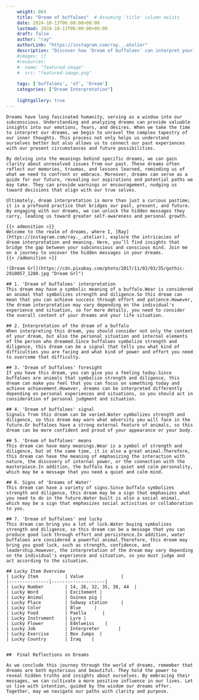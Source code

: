 ```yaml
---
    weight: 864
    title: "Dream of buffaloes"  # Assuming 'title' column exists
    date: 2024-10-13T06:00:00+08:00
    lastmod: 2024-10-13T06:00:00+08:00
    draft: false
    author: "ray"
    authorLink: "https://instagram.com/ray._.atelier"
    description: "Discover how 'Dream of buffaloes' can interpret your future and uncover its significant meanings in your life."
    #images: []
    #resources:
    #- name: "featured-image"
    #  src: "featured-image.png"
    
    tags: ['buffaloes', 'of', 'Dream']
    categories: ["Dream Interpretation"]
    
    lightgallery: true
---
```

    
    Dreams have long fascinated humanity, serving as a window into our subconscious. Understanding and analyzing dreams can provide valuable insights into our emotions, fears, and desires. When we take the time to interpret our dreams, we begin to unravel the complex tapestry of our inner thoughts. This process not only helps us understand ourselves better but also allows us to connect our past experiences with our present circumstances and future possibilities.
    
    By delving into the meanings behind specific dreams, we can gain clarity about unresolved issues from our past. These dreams often reflect our memories, traumas, and lessons learned, reminding us of what we need to confront or embrace. Moreover, dreams can serve as a guide for our future, revealing our aspirations and potential paths we may take. They can provide warnings or encouragement, nudging us toward decisions that align with our true selves.
    
    Ultimately, dream interpretation is more than just a curious pastime; it is a profound practice that bridges our past, present, and future. By engaging with our dreams, we can unlock the hidden messages they carry, leading us toward greater self-awareness and personal growth.
    
    {{< admonition >}}
    Welcome to the realm of dreams, where I, [Ray](https://instagram.com/ray._.atelier), explore the intricacies of dream interpretation and meaning. Here, you’ll find insights that bridge the gap between your subconscious and conscious mind. Join me on a journey to uncover the hidden messages in your dreams.
    {{< /admonition >}}
    
    ![Dream Grl](https://cdn.pixabay.com/photo/2017/11/02/03/35/gothic-2910057_1280.jpg "Dream Grl")
    
    ## 1. 'Dream of buffaloes' interpretation
    This dream may have a symbolic meaning of a buffalo.Wear is considered an animal that symbolizes strength and diligence.So this dream can mean that you can achieve success through effort and patience.However, the dream interpretation may vary depending on the individual's experience and situation, so for more details, you need to consider the overall content of your dreams and your life situation.
    
    ## 2. Interpretation of the dream of a buffalo
    When interpreting this dream, you should consider not only the content of your dream, but also the personal situation and internal elements of the person who dreamed.Since buffaloes symbolize strength and diligence, this dream can be a signal that tells you what kind of difficulties you are facing and what kind of power and effort you need to overcome that difficulty.
    
    ## 3. 'Dream of buffaloes' foresight
    If you have this dream, you can give you a feeling today.Since buffaloes are animals that symbolize strength and diligence, this dream can make you feel that you can focus on something today and achieve achievement.However, dreams can be interpreted differently depending on personal experiences and situations, so you should act in consideration of personal judgment and situation.
    
    ## 4. 'Dream of buffaloes' signal
    Signals from this dream can be varied.Water symbolizes strength and diligence, so this dream may warn what adversity you will face in the future.Or buffaloes have a strong external feature of animals, so this dream can be more confident and proud of your appearance or your body.
    
    ## 5. 'Dream of buffaloes' means
    This dream can have many meanings.Wear is a symbol of strength and diligence, but at the same time, it is also a great animal.Therefore, this dream can have the meaning of emphasizing the interaction with nature, the discovery of internal power, or the connection with the masterpiece.In addition, the buffalo has a quiet and calm personality, which may be a message that you need a quiet and calm mind.
    
    ## 6. Signs of 'Dreams of Water'
    This dream can have a variety of signs.Since buffalo symbolizes strength and diligence, this dream may be a sign that emphasizes what you need to do in the future.Water built is also a social animal, which may be a sign that emphasizes social activities or collaboration to you.
    
    ## 7. 'Dream of buffaloes' and lucky
    This dream can bring you a lot of luck.Water buying symbolizes strength and diligence, so this dream can be a message that you can produce good luck through effort and persistence.In addition, water buffaloes are considered a powerful animal.Therefore, this dream may bring you good luck, such as strength, confidence, and leadership.However, the interpretation of the dream may vary depending on the individual's experience and situation, so you must judge and act according to the situation.
    
    ## Lucky Item Overview
    | Lucky Item          | Value              |
    |---------------|--------------------|
    | Lucky Number        | 14, 26, 32, 35, 38, 44  |
    | Lucky Word          | Excitement |
    | Lucky Animal        | Guinea pig |
    | Lucky Place         | Subway station     |
    | Lucky Color         | Blue     |
    | Lucky Food          | Paella      |
    | Lucky Instrument    | Lyre |
    | Lucky Flower        | Edelweiss    |
    | Lucky Job           | Interpreter       |
    | Lucky Exercise      | Box Jumps  |
    | Lucky Country       | Iraq    |
    
    
    ##  Final Reflections on Dreams
    
    As we conclude this journey through the world of dreams, remember that dreams are both mysterious and beautiful. They hold the power to reveal hidden truths and insights about ourselves. By embracing their messages, we can cultivate a more positive influence in our lives. Let us live with intention, guided by the wisdom our dreams offer. Together, may we navigate our paths with clarity and purpose.
    